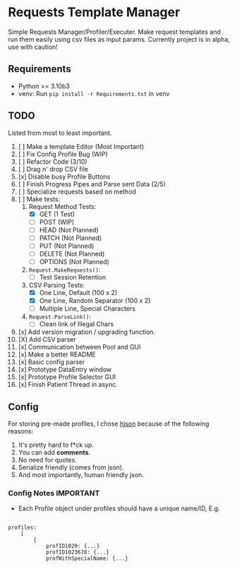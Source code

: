 # Requests Template Manager

Simple Requests Manager/Profiler/Executer.
Make request templates and run them easily using csv files as input params.
Currently project is in alpha, use with caution!

## Requirements

- Python >= 3.10b3
- venv: Run ``` pip install -r Requirements.txt ``` in venv

## TODO

Listed from most to least important.

1. [ ] Make a template Editor (Most Important)
2. [ ] Fix Config Profile Bug (WIP)
3. [ ] Refactor Code (3/10)
4. [ ] Drag n' drop CSV file
5. [x] Disable busy Profile Buttons
6. [ ] Finish Progress Pipes and Parse sent Data (2/5)
7. [ ] Specialize requests based on method
8. [ ] Make tests:
   1. Request Method Tests:
        - [X] GET       (1 Test)
        - [ ] POST      (WIP)
        - [ ] HEAD      (Not Planned)
        - [ ] PATCH     (Not Planned)
        - [ ] PUT       (Not Planned)
        - [ ] DELETE    (Not Planned)
        - [ ] OPTIONS   (Not Planned)
   2. ```Request.MakeRequests()```:
        - [ ] Test Session Retention
   3. CSV Parsing Tests:
        - [x] One Line, Default             (100 x 2)
        - [x] One Line, Random Separator    (100 x 2)
        - [ ] Multiple Line, Special Characters
   4. ```Request.ParseLink()```:
      - [ ] Clean link of Illegal Chars
9. [x] Add version migration / upgrading function.
10. [X] Add CSV parser
11. [x] Communication between Pool and GUI
12. [x] Make a better README
13. [x] Basic config parser
14. [x] Prototype DataEntry window
15. [x] Prototype Profile Selector GUI
16. [x] Finish Patient Thread in async.

## Config

For storing pre-made profiles, I chose [hjson](https://hjson.github.io) because of the following reasons:

1. It's pretty hard to f*ck up.
2. You can add **comments**.
3. No need for quotes.
4. Serialize friendly (comes from json).
5. And most importantly, human friendly json.

### Config Notes **IMPORTANT**

- Each Profile object under profiles should have a unique name/ID, E.g.

```hjson

profiles:
    [
        {
            profID1029: {...}
            profID1023678: {...}
            profWithSpecialName: {...}
```
